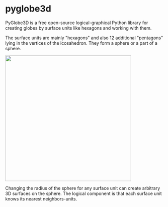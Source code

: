 # pyglobe3d
PyGlobe3D is a free open-source logical-graphical Python library for creating globes by surface units like hexagons and working with them. 

The surface units are mainly "hexagons" and also 12 additional "pentagons" lying in the vertices of the icosahedron. They form a sphere or a part of a sphere. 

<img src="https://user-images.githubusercontent.com/85578981/127783633-d5dc5e1b-57e8-426b-ae48-cb57790e715e.png" data-canonical-src="https://user-images.githubusercontent.com/85578981/127783633-d5dc5e1b-57e8-426b-ae48-cb57790e715e.png" width="400"/>

Changing the radius of the sphere for any surface unit can create arbitrary 3D surfaces on the sphere. The logical component is that each surface unit knows its nearest neighbors-units.
